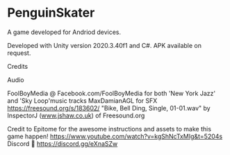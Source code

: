 # PenguinSkater
 A game developed for Andriod devices.

 Developed with Unity version 2020.3.40f1 and C#. APK available on request.

Credits

Audio 

FoolBoyMedia @ Facebook.com/FoolBoyMedia for both 'New York Jazz' and 'Sky Loop'music tracks
MaxDamianAGL for SFX https://freesound.org/s/183602/
"Bike, Bell Ding, Single, 01-01.wav" by InspectorJ (www.jshaw.co.uk) of Freesound.org

Credit to Epitome for the awesome instructions and assets to make this game happen! https://www.youtube.com/watch?v=kgShNcTxMIg&t=5204s Discord 👊 https://discord.gg/eXnaSZw
